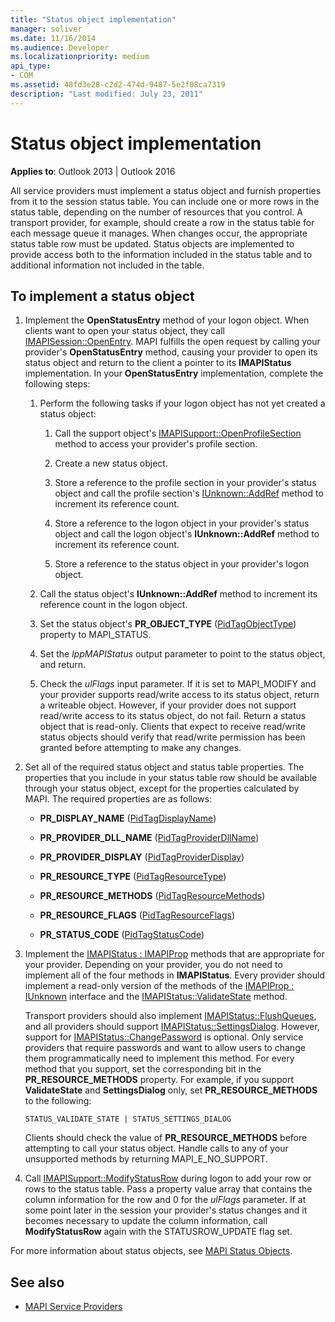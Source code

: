 ```yaml
---
title: "Status object implementation"
manager: soliver
ms.date: 11/16/2014
ms.audience: Developer
ms.localizationpriority: medium
api_type:
- COM
ms.assetid: 48fd3e28-c2d2-474d-9487-5e2f08ca7319
description: "Last modified: July 23, 2011"
---
```


# Status object implementation

**Applies to**: Outlook 2013 | Outlook 2016
  
All service providers must implement a status object and furnish properties from it to the session status table. You can include one or more rows in the status table, depending on the number of resources that you control. A transport provider, for example, should create a row in the status table for each message queue it manages. When changes occur, the appropriate status table row must be updated. Status objects are implemented to provide access both to the information included in the status table and to additional information not included in the table.
  
## To implement a status object

1. Implement the **OpenStatusEntry** method of your logon object. When clients want to open your status object, they call [IMAPISession::OpenEntry](imapisession-openentry.md). MAPI fulfills the open request by calling your provider's **OpenStatusEntry** method, causing your provider to open its status object and return to the client a pointer to its **IMAPIStatus** implementation. In your **OpenStatusEntry** implementation, complete the following steps:

   1. Perform the following tasks if your logon object has not yet created a status object:

      1. Call the support object's [IMAPISupport::OpenProfileSection](imapisupport-openprofilesection.md) method to access your provider's profile section.

      2. Create a new status object.

      3. Store a reference to the profile section in your provider's status object and call the profile section's [IUnknown::AddRef](https://msdn.microsoft.com/library/b4316efd-73d4-4995-b898-8025a316ba63%28Office.15%29.aspx) method to increment its reference count.

      4. Store a reference to the logon object in your provider's status object and call the logon object's **IUnknown::AddRef** method to increment its reference count.

      5. Store a reference to the status object in your provider's logon object.

   2. Call the status object's **IUnknown::AddRef** method to increment its reference count in the logon object.

   3. Set the status object's **PR_OBJECT_TYPE** ([PidTagObjectType](pidtagobjecttype-canonical-property.md)) property to MAPI_STATUS.

   4. Set the  _lppMAPIStatus_ output parameter to point to the status object, and return.

   5. Check the  _ulFlags_ input parameter. If it is set to MAPI_MODIFY and your provider supports read/write access to its status object, return a writeable object. However, if your provider does not support read/write access to its status object, do not fail. Return a status object that is read-only. Clients that expect to receive read/write status objects should verify that read/write permission has been granted before attempting to make any changes.

2. Set all of the required status object and status table properties. The properties that you include in your status table row should be available through your status object, except for the properties calculated by MAPI. The required properties are as follows:

   - **PR_DISPLAY_NAME** ([PidTagDisplayName](pidtagdisplayname-canonical-property.md))

   - **PR_PROVIDER_DLL_NAME** ([PidTagProviderDllName](pidtagproviderdllname-canonical-property.md))

   - **PR_PROVIDER_DISPLAY** ([PidTagProviderDisplay](pidtagproviderdisplay-canonical-property.md))

   - **PR_RESOURCE_TYPE** ([PidTagResourceType](pidtagresourcetype-canonical-property.md))

   - **PR_RESOURCE_METHODS** ([PidTagResourceMethods](pidtagresourcemethods-canonical-property.md))

   - **PR_RESOURCE_FLAGS** ([PidTagResourceFlags](pidtagresourceflags-canonical-property.md))

   - **PR_STATUS_CODE** ([PidTagStatusCode](pidtagstatuscode-canonical-property.md))

3. Implement the [IMAPIStatus : IMAPIProp](imapistatusimapiprop.md) methods that are appropriate for your provider. Depending on your provider, you do not need to implement all of the four methods in **IMAPIStatus**. Every provider should implement a read-only version of the methods of the [IMAPIProp : IUnknown](imapipropiunknown.md) interface and the [IMAPIStatus::ValidateState](imapistatus-validatestate.md) method.

   Transport providers should also implement [IMAPIStatus::FlushQueues](imapistatus-flushqueues.md), and all providers should support [IMAPIStatus::SettingsDialog](imapistatus-settingsdialog.md). However, support for [IMAPIStatus::ChangePassword](imapistatus-changepassword.md) is optional. Only service providers that require passwords and want to allow users to change them programmatically need to implement this method. For every method that you support, set the corresponding bit in the **PR_RESOURCE_METHODS** property. For example, if you support **ValidateState** and **SettingsDialog** only, set **PR_RESOURCE_METHODS** to the following:

   `STATUS_VALIDATE_STATE | STATUS_SETTINGS_DIALOG`

   Clients should check the value of **PR_RESOURCE_METHODS** before attempting to call your status object. Handle calls to any of your unsupported methods by returning MAPI_E_NO_SUPPORT.

4. Call [IMAPISupport::ModifyStatusRow](imapisupport-modifystatusrow.md) during logon to add your row or rows to the status table. Pass a property value array that contains the column information for the row and 0 for the _ulFlags_ parameter. If at some point later in the session your provider's status changes and it becomes necessary to update the column information, call **ModifyStatusRow** again with the STATUSROW_UPDATE flag set.

For more information about status objects, see [MAPI Status Objects](mapi-status-objects.md).
  
## See also

- [MAPI Service Providers](mapi-service-providers.md)
